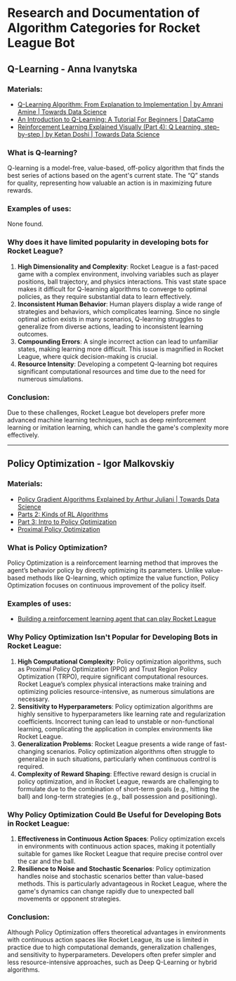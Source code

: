 # Research and Documentation of Algorithm Categories for Rocket League Bot

## Q-Learning - Anna Ivanytska

### Materials:
- [Q-Learning Algorithm: From Explanation to Implementation | by Amrani Amine | Towards Data Science](https://towardsdatascience.com/q-learning-algorithm-from-explanation-to-implementation-cdbeda2ea187)  
- [An Introduction to Q-Learning: A Tutorial For Beginners | DataCamp](https://www.datacamp.com/tutorial/introduction-q-learning-beginner-tutorial)  
- [Reinforcement Learning Explained Visually (Part 4): Q Learning, step-by-step | by Ketan Doshi | Towards Data Science](https://towardsdatascience.com/reinforcement-learning-explained-visually-part-4-q-learning-step-by-step-b65efb731d3e)

### What is Q-learning?
Q-learning is a model-free, value-based, off-policy algorithm that finds the best series of actions based on the agent's current state. The “Q” stands for quality, representing how valuable an action is in maximizing future rewards.

### Examples of uses:
None found.

### Why does it have limited popularity in developing bots for Rocket League?
1. **High Dimensionality and Complexity**: Rocket League is a fast-paced game with a complex environment, involving variables such as player positions, ball trajectory, and physics interactions. This vast state space makes it difficult for Q-learning algorithms to converge to optimal policies, as they require substantial data to learn effectively.
2. **Inconsistent Human Behavior**: Human players display a wide range of strategies and behaviors, which complicates learning. Since no single optimal action exists in many scenarios, Q-learning struggles to generalize from diverse actions, leading to inconsistent learning outcomes.
3. **Compounding Errors**: A single incorrect action can lead to unfamiliar states, making learning more difficult. This issue is magnified in Rocket League, where quick decision-making is crucial.
4. **Resource Intensity**: Developing a competent Q-learning bot requires significant computational resources and time due to the need for numerous simulations.

### Conclusion:
Due to these challenges, Rocket League bot developers prefer more advanced machine learning techniques, such as deep reinforcement learning or imitation learning, which can handle the game's complexity more effectively.

---

## Policy Optimization - Igor Malkovskiy

### Materials:
- [Policy Gradient Algorithms Explained by Arthur Juliani | Towards Data Science](https://towardsdatascience.com/an-intuitive-explanation-of-policy-gradient-part-1-reinforce-aa4392cbfd3c)  
- [Parts 2: Kinds of RL Algorithms](https://spinningup.openai.com/en/latest/spinningup/rl_intro2.html)  
- [Part 3: Intro to Policy Optimization](https://spinningup.openai.com/en/latest/spinningup/rl_intro3.html)  
- [Proximal Policy Optimization](https://huggingface.co/blog/deep-rl-ppo)

### What is Policy Optimization?
Policy Optimization is a reinforcement learning method that improves the agent’s behavior policy by directly optimizing its parameters. Unlike value-based methods like Q-learning, which optimize the value function, Policy Optimization focuses on continuous improvement of the policy itself.

### Examples of uses:
- [Building a reinforcement learning agent that can play Rocket League](https://sohum-padhye.medium.com/building-a-reinforcement-learning-agent-that-can-play-rocket-league-5df59c69b1f5)

### Why Policy Optimization Isn't Popular for Developing Bots in Rocket League:
1. **High Computational Complexity**: Policy optimization algorithms, such as Proximal Policy Optimization (PPO) and Trust Region Policy Optimization (TRPO), require significant computational resources. Rocket League’s complex physical interactions make training and optimizing policies resource-intensive, as numerous simulations are necessary.
2. **Sensitivity to Hyperparameters**: Policy optimization algorithms are highly sensitive to hyperparameters like learning rate and regularization coefficients. Incorrect tuning can lead to unstable or non-functional learning, complicating the application in complex environments like Rocket League.
3. **Generalization Problems**: Rocket League presents a wide range of fast-changing scenarios. Policy optimization algorithms often struggle to generalize in such situations, particularly when continuous control is required.
4. **Complexity of Reward Shaping**: Effective reward design is crucial in policy optimization, and in Rocket League, rewards are challenging to formulate due to the combination of short-term goals (e.g., hitting the ball) and long-term strategies (e.g., ball possession and positioning).

### Why Policy Optimization Could Be Useful for Developing Bots in Rocket League:
1. **Effectiveness in Continuous Action Spaces**: Policy optimization excels in environments with continuous action spaces, making it potentially suitable for games like Rocket League that require precise control over the car and the ball.
2. **Resilience to Noise and Stochastic Scenarios**: Policy optimization handles noise and stochastic scenarios better than value-based methods. This is particularly advantageous in Rocket League, where the game's dynamics can change rapidly due to unexpected ball movements or opponent strategies.

### Conclusion:
Although Policy Optimization offers theoretical advantages in environments with continuous action spaces like Rocket League, its use is limited in practice due to high computational demands, generalization challenges, and sensitivity to hyperparameters. Developers often prefer simpler and less resource-intensive approaches, such as Deep Q-Learning or hybrid algorithms.
